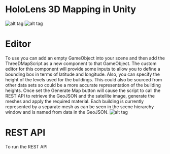 # HoloLens 3D Mapping in Unity
![alt tag](https://raw.github.com/peted70/geojsontomesh/master/img/somerset%20house.PNG)
![alt tag](https://raw.github.com/peted70/geojsontomesh/master/img/londoninunity.PNG)
# Editor
To use you can add an empty GameObject into your scene and then add the 
ThreeDMapScript as a new component to that GameObject. The 
custom editor for this component will provide some inputs to allow you to define 
a bounding box in terms of latitude and longitude. Also, you can specify the 
height of the levels used for the buildings. This could also be sourced from 
other data sets so could be a more accurate representation of the building 
heights. Once set the Generate Map button will cause the script to 
call the REST API to retrieve the GeoJSON and the satellite image, generate the 
meshes and apply the required material. Each building is currently represented 
by a separate mesh as can be seen in the scene hierarchy window and is named 
from data in the GeoJSON. 
![alt tag](https://raw.github.com/peted70/geojsontomesh/master/img/custom-editor.PNG)
# REST API
To run the REST API

